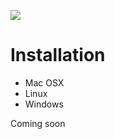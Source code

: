 ![](http://escornabot.com/web/sites/default/files/logo_0.png)
# Installation

* Mac OSX
* Linux
* Windows


Coming soon